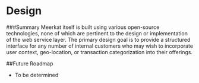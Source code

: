 Design
=========================

###Summary
Meerkat itself is built using various open-source technologies, none of which are pertinent to the design or implementation of the web service layer.
The primary design goal is to provide a structured interface for any number of internal customers who may wish to incorporate user context, geo-location, or transaction categorization into their offerings.

##Future Roadmap
*  To be determined
